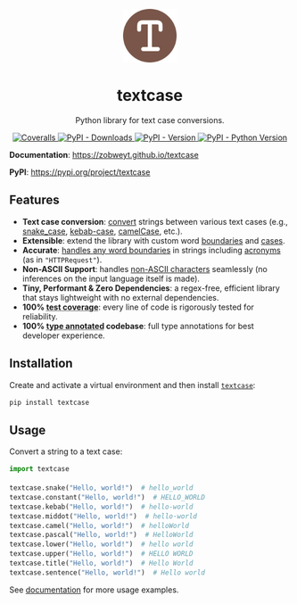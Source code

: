<p align="center">
  <a href="https://pypi.python.org/pypi/textcase">
    <img src="https://raw.githubusercontent.com/zobweyt/textcase/refs/heads/main/docs/assets/favicon.svg" alt="textcase logo" width="96" height="96" />
  </a>
</p>

<h1 align="center">
  textcase
</h1>

<p align="center">
  Python library for text case conversions.
</p>

<p align="center">
  <a href="https://coveralls.io/github/zobweyt/textcase" target="_blank">
    <img src="https://img.shields.io/coverallsCoverage/github/zobweyt/textcase?branch=main" alt="Coveralls"/>
  </a>
  <a href="https://pypistats.org/packages/textcase" target="_blank">
    <img src="https://img.shields.io/pypi/dm/textcase" alt="PyPI - Downloads"/>
  </a>
  <a href="https://pypi.python.org/pypi/textcase" target="_blank">
    <img src="https://img.shields.io/pypi/v/textcase.svg" alt="PyPI - Version"/>
  </a>
  <a href="https://pypi.python.org/pypi/textcase" target="_blank">
    <img src="https://img.shields.io/pypi/pyversions/textcase.svg" alt="PyPI - Python Version"/>
  </a>
</p>

**Documentation**: https://zobweyt.github.io/textcase

**PyPI**: https://pypi.org/project/textcase

## Features

- **Text case conversion**: [convert](https://zobweyt.github.io/textcase/#usage) strings between various text cases (e.g., [snake_case](https://zobweyt.github.io/textcase/reference/#textcase.snake), [kebab-case](https://zobweyt.github.io/textcase/reference/#textcase.kebab), [camelCase](https://zobweyt.github.io/textcase/reference/#textcase.camel), etc.).
- **Extensible**: extend the library with custom word [boundaries](https://zobweyt.github.io/textcase/learn/boundaries) and [cases](https://zobweyt.github.io/textcase/learn/cases).
- **Accurate**: [handles any word boundaries](https://zobweyt.github.io/textcase/#precision) in strings including [acronyms](https://zobweyt.github.io/textcase/reference/#textcase.ACRONYM) (as in `"HTTPRequest"`).
- **Non-ASCII Support**: handles [non-ASCII characters](https://zobweyt.github.io/textcase/#non-ascii-characters) seamlessly (no inferences on the input language itself is made).
- **Tiny, Performant & Zero Dependencies**: a regex-free, efficient library that stays lightweight with no external dependencies.
- **100% <abbr title="The amount of code that is automatically tested">test coverage</abbr>**: every line of code is rigorously tested for reliability.
- **100% <abbr title="Python type annotations, with this your editor and external tools can give you better support">type annotated</abbr> codebase**: full type annotations for best developer experience.

## Installation

Create and activate a virtual environment and then install [`textcase`](https://pypi.org/projects/textcase):

```sh
pip install textcase
```

## Usage

Convert a string to a text case:

```python
import textcase

textcase.snake("Hello, world!")  # hello_world
textcase.constant("Hello, world!")  # HELLO_WORLD
textcase.kebab("Hello, world!")  # hello-world
textcase.middot("Hello, world!")  # hello·world
textcase.camel("Hello, world!")  # helloWorld
textcase.pascal("Hello, world!")  # HelloWorld
textcase.lower("Hello, world!")  # hello world
textcase.upper("Hello, world!")  # HELLO WORLD
textcase.title("Hello, world!")  # Hello World
textcase.sentence("Hello, world!")  # Hello world
```

See [documentation](https://zobweyt.github.io/textcase) for more usage examples.
